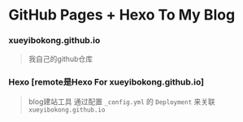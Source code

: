 # GitHub Pages + Hexo To My Blog
### xueyibokong.github.io
>我自己的github仓库

### Hexo [remote是Hexo For xueyibokong.github.io]
>blog建站工具
>通过配置 `_config.yml` 的 `Deployment` 来关联 `xueyibokong.github.io`
>


